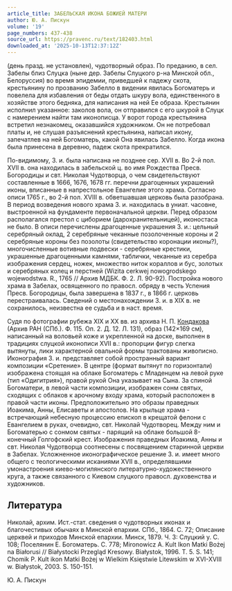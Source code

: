 ```yaml
---
article_title: ЗАБЕЛЬСКАЯ ИКОНА БОЖИЕЙ МАТЕРИ
author: Ю. А. Пискун
volume: '19'
page_numbers: 437-438
source_url: https://pravenc.ru/text/182403.html
downloaded_at: '2025-10-13T12:37:12Z'
---
```


(день празд. не установлен), чудотворный образ. По преданию, в сел. Забелы близ Слуцка (ныне дер. Забелы Слуцкого р-на Минской обл., Белоруссия) во время эпидемии, приведшей к падежу скота, крестьянину по прозванию Забелло в видении явилась Богоматерь и повелела для избавления от беды отдать шкуру вола, единственного в хозяйстве этого бедняка, для написания на ней Ее образа. Крестьянин исполнил указанное: заколов вола, он отправился с его шкурой в Слуцк с намерением найти там иконописца. У ворот города крестьянина встретил незнакомец, оказавшийся художником. Он не потребовал платы и, не слушая разъяснений крестьянина, написал икону, запечатлев на ней Богоматерь, какой Она явилась Забелло. Когда икона была принесена в деревню, падеж скота прекратился.

По-видимому, З. и. была написана не позднее сер. XVII в. Во 2-й пол. XVII в. она находилась в забельской ц. во имя Рождества Пресв. Богородицы и свт. Николая Чудотворца, о чем свидетельствуют составленные в 1666, 1676, 1678 гг. перечни драгоценных украшений иконы, вписанные в напрестольное Евангелие этого храма. Согласно описи 1765 г., во 2-й пол. XVIII в. обветшавшая церковь была разобрана. В период возведения нового храма З. и. находилась в униат. часовне, выстроенной на фундаменте первоначальной церкви. Перед образом располагался престол с циборием (дарохранительницей), иконостаса не было. В описи перечислены драгоценные украшения З. и.: цельный серебряный оклад, 2 серебряные чеканные позолоченные короны и 2 серебряные короны без позолоты (свидетельство коронации иконы?), многочисленные вотивные подвески - серебряные крестики, украшенные драгоценными камнями, таблички, чеканные из серебра изображения сердец, ножек, множество ниток кораллов и бус, золотых и серебряных колец и перстней (Wizita cerkwej nowogrodskego wojewodstwa. R., 1765 // Архив МДБК. Ф. 2. Л. 90-92). Постройка нового храма в Забелах, освященного по правосл. обряду в честь Успения Пресв. Богородицы, была завершена в 1837 г., в 1866 г. церковь перестраивалась. Сведений о местонахождении З. и. в XIX в. не сохранилось, неизвестна ее судьба и в наст. время.

Судя по фотографии рубежа XIX и XX вв. из архива Н. П. [Кондакова](https://pravenc.ru/text/Кондаков.html) (Архив РАН (СПб.). Ф. 115. Оп. 2. Д. 12. Л. 131), образ (142×169 см), написанный на воловьей коже и укрепленной на доске, выполнен в традициях слуцкой иконописи XVII в.: пропорции фигур слегка вытянуты, лики характерной овальной формы трактованы живописно. Иконография З. и. представляет собой пространный вариант композиции «Сретение». В центре (формат вытянут по горизонтали) изображена стоящая на облаке Богоматерь с Младенцем на левой руке (тип «Одигитрия»), правой рукой Она указывает на Сына. За спиной Богоматери, в левой части композиции, изображен сонм святых, сходящих с облаков к арочному входу храма, который расположен в правой части иконы. Предположительно это образы праведных Иоакима, Анны, Елисаветы и апостолов. На крыльце храма - встречающий небесную процессию епископ в крещатой фелони с Евангелием в руках, очевидно, свт. Николай Чудотворец. Между ним и Богоматерью с сонмом святых - парящий на облаке большой 8-конечный Голгофский крест. Изображения праведных Иоакима, Анны и свт. Николая Чудотворца соотнесены с посвящением старинной церкви в Забелах. Усложненное иконографическое решение З. и. имеет много общего с теологическими исканиями XVII в., определявшими умонастроения киево-могилянского литературно-художественного круга, а также связанного с Киевом слуцкого правосл. духовенства и художников.

## Литература

Николай, архим. Ист.-стат. сведения о чудотворных иконах и благочестивых обычаях в Минской епархии. СПб., 1864. С. 72; Описание церквей и приходов Минской епархии. Минск, 1879. Ч. 3: Слуцкий у. С. 108; Поселянин Е. Богоматерь. С. 778; Mironowicz A. Kult Ikon Matki Bożej na Białorusi // Białystocki Przegląd Kresowy. Białystok, 1996. T. 5. S. 141; Chomik P. Kult ikon Matki Bożej w Wielkim Księstwie Litewskim w XVI-XVIII w. Białystok, 2003. S. 150-151.

Ю. А. Пискун
